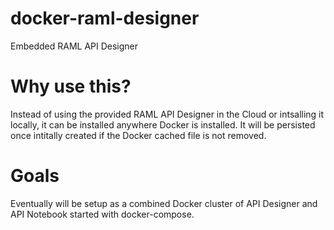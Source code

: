 # docker-raml-designer

Embedded RAML API Designer


# Why use this?

Instead of using the provided RAML API Designer in the Cloud or intsalling it locally, it can be installed anywhere Docker is 
installed. It will be persisted once intitally created if the Docker cached file is not removed.

# Goals

Eventually will be setup as a combined Docker cluster of API Designer and API Notebook started with docker-compose. 


